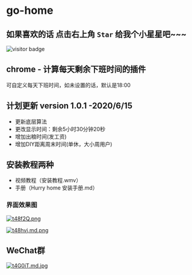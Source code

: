 # go-home

## 如果喜欢的话  点击右上角 `Star` 给我个小星星吧~~~
![visitor badge](https://visitor-badge.glitch.me/badge?page_id=sb.jim.go-home.github.2020.06.17)


## chrome - 计算每天剩余下班时间的插件
可自定义每天下班时间，如未设置的话，默认是18:00



## 计划更新 version 1.0.1  -2020/6/15
+ 更新底层算法
+ 更改显示时间：剩余5小时30分钟20秒
+ 增加出粮时间(发工资)
+ 增加DIY距离周末时间(单休，大小周用户)

## 安装教程两种

+ 视频教程（安装教程.wmv）
+ 手册（Hurry home  安装手册.md）



### 界面效果图

[![t48f2Q.png](https://s1.ax1x.com/2020/06/09/t48f2Q.png)](https://imgchr.com/i/t48f2Q)

[![t48hvj.md.png](https://s1.ax1x.com/2020/06/09/t48hvj.md.png)](https://imgchr.com/i/t48hvj)



## WeChat群
[![t4G0iT.md.jpg](https://s1.ax1x.com/2020/06/09/t4G0iT.md.jpg)](https://imgchr.com/i/t4G0iT)
